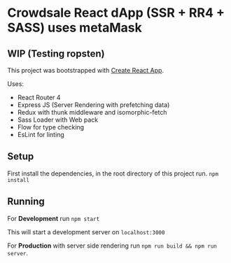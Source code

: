 # Crowdsale React dApp (SSR + RR4 + SASS) uses metaMask

## WIP (Testing ropsten)

This project was bootstrapped with [Create React App](https://github.com/facebookincubator/create-react-app).

Uses:
- React Router 4
- Express JS (Server Rendering with prefetching data)
- Redux with thunk middleware and isomorphic-fetch
- Sass Loader with Web pack
- Flow for type checking
- EsLint for linting

## Setup
First install the dependencies, in the root directory of this project run.
`npm install`

## Running
For **Development** run `npm start`

This will start a development server on `localhost:3000`

For **Production** with server side rendering run `npm run build && npm run server`.
